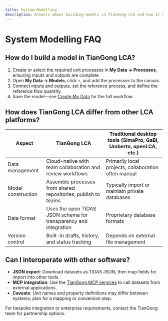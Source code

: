 ```yaml
---
title: System Modelling
description: Answers about building models in TianGong LCA and how it compares with other LCA tools.
---
```


# System Modelling FAQ

## How do I build a model in TianGong LCA?

1. Create or select the required unit processes in **My Data → Processes**, ensuring inputs and outputs are complete.  
2. Open **My Data → Models**, click `+`, and add the processes to the canvas.  
3. Connect inputs and outputs, set the reference process, and define the reference flow quantity.  
4. Save the model—see [Create My Data](/en/user-guide/create-my-data#create-model) for the full workflow.

## How does TianGong LCA differ from other LCA platforms?

| Aspect | TianGong LCA | Traditional desktop tools (SimaPro, GaBi, Umberto, openLCA, etc.) |
| --- | --- | --- |
| Data management | Cloud-native with team collaboration and review workflows | Primarily local projects; collaboration often manual |
| Model construction | Assemble processes from shared repositories; publish to teams | Typically import or maintain private databases |
| Data format | Uses the open TIDAS JSON schema for transparency and integration | Proprietary database formats |
| Version control | Built-in drafts, history, and status tracking | Depends on external file management |

## Can I interoperate with other software?

- **JSON export**: Download datasets as TIDAS JSON, then map fields for import into other tools.  
- **MCP integration**: Use the [TianGong MCP services](/en/MCP/lca_remote) to call datasets from external applications.  
- **Caveats**: Unit names and property definitions may differ between systems; plan for a mapping or conversion step.

For bespoke integration or enterprise requirements, contact the TianGong team for partnership options.
